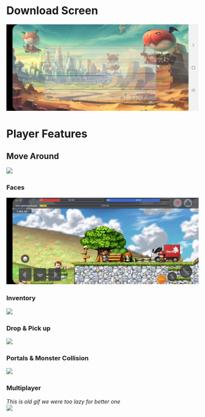 # Download Screen
![](screenshots/download_screen.jpeg)

# Player Features
## Move Around
![](screenshots/moves.gif)

### Faces
![](screenshots/faces.gif)

### Inventory
![](screenshots/inventory.gif)

### Drop & Pick up
![](screenshots/drop_n_pickup.gif)

### Portals & Monster Collision
![](screenshots/monsters.gif)

### Multiplayer
*This is old gif we were too lazy for better one*  
![](screenshots/multiplayer.gif)
